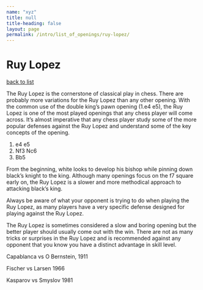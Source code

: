 ```yaml
---
name: "xyz"
title: null
title-heading: false
layout: page
permalink: /intro/list_of_openings/ruy-lopez/
---
```


# Ruy Lopez

[back to list](../../list_of_openings)



The Ruy Lopez is the cornerstone of classical play in chess. There are probably more variations for the Ruy Lopez than any other opening. With the common use of the double king’s pawn opening (1.e4 e5), the Ruy Lopez is one of the most played openings that any chess player will come across. It’s almost imperative that any chess player study some of the more popular defenses against the Ruy Lopez and understand some of the key concepts of the opening.

1. e4 e5
2. Nf3 Nc6
3. Bb5

From the beginning, white looks to develop his bishop while pinning down black’s knight to the king. Although many openings focus on the f7 square early on, the Ruy Lopez is a slower and more methodical approach to attacking black’s king.

Always be aware of what your opponent is trying to do when playing the Ruy Lopez, as many players have a very specific defense designed for playing against the Ruy Lopez.

The Ruy Lopez is sometimes considered a slow and boring opening but the better player should usually come out with the win. There are not as many tricks or surprises in the Ruy Lopez and is recommended against any opponent that you know you have a distinct advantage in skill level.






Capablanca vs O Bernstein, 1911

Fischer vs Larsen 1966

Kasparov vs Smyslov 1981